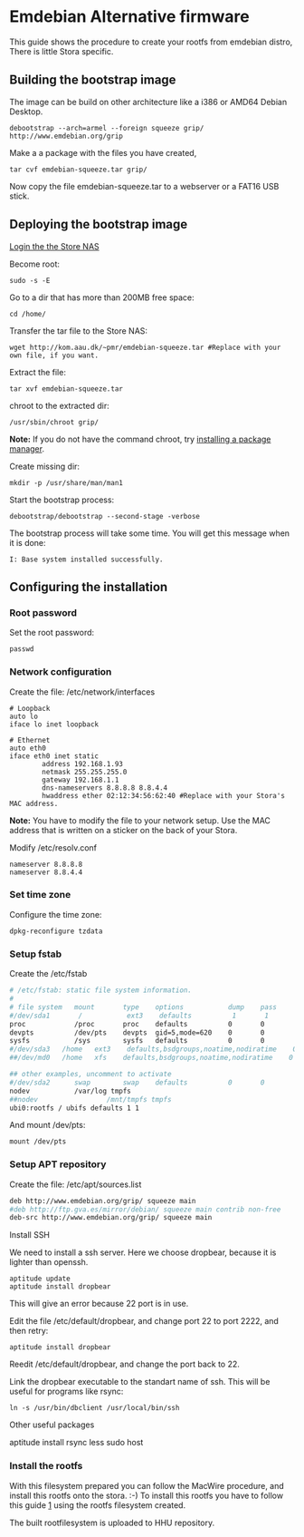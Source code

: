 # Emdebian Alternative firmware

This guide shows the procedure to create your rootfs from emdebian distro, There is little Stora specific.

## Building the bootstrap image

The image can be build on other architecture like a i386 or AMD64 Debian Desktop.
```
debootstrap --arch=armel --foreign squeeze grip/ http://www.emdebian.org/grip
```
Make a a package with the files you have created,
```
tar cvf emdebian-squeeze.tar grip/
```
Now copy the file emdebian-squeeze.tar to a webserver or a FAT16 USB stick.

## Deploying the bootstrap image

[Login the the Store NAS](Easy_Root_Access.md)

Become root:
```
sudo -s -E
```
Go to a dir that has more than 200MB free space:
```
cd /home/
```
Transfer the tar file to the Store NAS:
```
wget http://kom.aau.dk/~pmr/emdebian-squeeze.tar #Replace with your own file, if you want.
```
Extract the file:
```
tar xvf emdebian-squeeze.tar
```
chroot to the extracted dir:
```
/usr/sbin/chroot grip/
```
**Note:** If you do not have the command chroot, try [installing a package manager](Installing_a_package_manager.md).

Create missing dir:
```
mkdir -p /usr/share/man/man1
```
Start the bootstrap process:
```
debootstrap/debootstrap --second-stage -verbose
```
The bootstrap process will take some time. You will get this message when it is done:
```
I: Base system installed successfully.
```
## Configuring the installation

### Root password

Set the root password:
```
passwd
```
### Network configuration

Create the file: /etc/network/interfaces
```
# Loopback
auto lo
iface lo inet loopback

# Ethernet
auto eth0
iface eth0 inet static
        address 192.168.1.93
        netmask 255.255.255.0
        gateway 192.168.1.1
        dns-nameservers 8.8.8.8 8.8.4.4
        hwaddress ether 02:12:34:56:62:40 #Replace with your Stora's MAC address.
```
**Note:** You have to modify the file to your network setup. Use the MAC address that is written on a sticker on the back of your Stora.

Modify /etc/resolv.conf
```
nameserver 8.8.8.8
nameserver 8.8.4.4
```
### Set time zone

Configure the time zone:
```
dpkg-reconfigure tzdata
```
### Setup fstab

Create the /etc/fstab

```bash
# /etc/fstab: static file system information.
#
# file system   mount       type    options           dump    pass
#/dev/sda1       /           ext3    defaults          1       1
proc            /proc       proc    defaults          0       0
devpts          /dev/pts    devpts  gid=5,mode=620    0       0
sysfs           /sys        sysfs   defaults          0       0
#/dev/sda3   /home   ext3    defaults,bsdgroups,noatime,nodiratime    0   0
##/dev/md0   /home   xfs    defaults,bsdgroups,noatime,nodiratime    0   0

## other examples, uncomment to activate
#/dev/sda2      swap        swap    defaults          0       0
nodev           /var/log tmpfs
##nodev                 /mnt/tmpfs tmpfs
ubi0:rootfs / ubifs defaults 1 1
```
And mount /dev/pts:
```
mount /dev/pts
```
### Setup APT repository

Create the file: /etc/apt/sources.list
```bash
deb http://www.emdebian.org/grip/ squeeze main
#deb http://ftp.gva.es/mirror/debian/ squeeze main contrib non-free
deb-src http://www.emdebian.org/grip/ squeeze main
```
Install SSH

We need to install a ssh server. Here we choose dropbear, because it is lighter than openssh.
```
aptitude update
aptitude install dropbear
```
This will give an error because 22 port is in use.

Edit the file /etc/default/dropbear, and change port 22 to port 2222, and then retry:
```
aptitude install dropbear
```
Reedit /etc/default/dropbear, and change the port back to 22.

Link the dropbear executable to the standart name of ssh. This will be useful for programs like rsync:
```
ln -s /usr/bin/dbclient /usr/local/bin/ssh
```
Other useful packages

aptitude install rsync less sudo host

### Install the rootfs

With this filesystem prepared you can follow the MacWire procedure, and install this rootfs onto the stora. :-) To install this rootfs you have to follow this guide [1](How_to_install_your_custom_firmware.md) using the rootfs filesystem created.

The built rootfilesystem is uploaded to HHU repository.